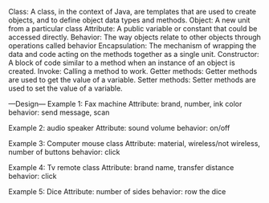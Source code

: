 Class: A class, in the context of Java, are templates that are used to create objects, and to define object data types and methods. 
Object: A new unit from a particular class
Attribute: A public variable or constant that could be accessed directly.
Behavior: The way objects relate to other objects through operations called behavior
Encapsulation: The mechanism of wrapping the data and code acting on the methods together as a single unit. 
Constructor: A block of code similar to a method when an instance of an object is created. 
Invoke: Calling a method to work. 
Getter methods: Getter methods are used to get the value of a variable.
Setter methods: Setter methods are used to set the value of a variable. 


—Design—
Example 1: Fax machine
Attribute: brand, number, ink color
behavior: send message, scan

Example 2: audio speaker
Attribute: sound volume
behavior: on/off


Example 3: Computer mouse class
Attribute: material, wireless/not wireless, number of buttons
behavior: click

Example 4: Tv remote class
Attribute: brand name, transfer distance
behavior: click

Example 5: Dice
Attribute: number of sides
behavior: row the dice
